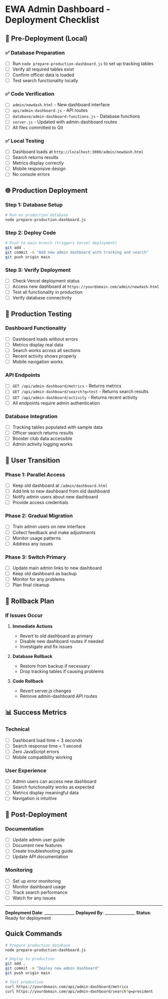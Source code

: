 # EWA Admin Dashboard - Deployment Checklist

## 🚀 Pre-Deployment (Local)

### ✅ Database Preparation
- [ ] Run `node prepare-production-dashboard.js` to set up tracking tables
- [ ] Verify all required tables exist
- [ ] Confirm officer data is loaded
- [ ] Test search functionality locally

### ✅ Code Verification
- [ ] `admin/newdash.html` - New dashboard interface
- [ ] `api/admin-dashboard.js` - API routes
- [ ] `database/admin-dashboard-functions.js` - Database functions
- [ ] `server.js` - Updated with admin-dashboard routes
- [ ] All files committed to Git

### ✅ Local Testing
- [ ] Dashboard loads at `http://localhost:3000/admin/newdash.html`
- [ ] Search returns results
- [ ] Metrics display correctly
- [ ] Mobile responsive design
- [ ] No console errors

## 🌐 Production Deployment

### Step 1: Database Setup
```bash
# Run on production database
node prepare-production-dashboard.js
```

### Step 2: Deploy Code
```bash
# Push to main branch (triggers Vercel deployment)
git add .
git commit -m "Add new admin dashboard with tracking and search"
git push origin main
```

### Step 3: Verify Deployment
- [ ] Check Vercel deployment status
- [ ] Access new dashboard at `https://yourdomain.com/admin/newdash.html`
- [ ] Test all functionality in production
- [ ] Verify database connectivity

## 🧪 Production Testing

### Dashboard Functionality
- [ ] Dashboard loads without errors
- [ ] Metrics display real data
- [ ] Search works across all sections
- [ ] Recent activity shows properly
- [ ] Mobile navigation works

### API Endpoints
- [ ] `GET /api/admin-dashboard/metrics` - Returns metrics
- [ ] `GET /api/admin-dashboard/search?q=test` - Returns search results
- [ ] `GET /api/admin-dashboard/activity` - Returns recent activity
- [ ] All endpoints require admin authentication

### Database Integration
- [ ] Tracking tables populated with sample data
- [ ] Officer search returns results
- [ ] Booster club data accessible
- [ ] Admin activity logging works

## 🔄 User Transition

### Phase 1: Parallel Access
- [ ] Keep old dashboard at `/admin/dashboard.html`
- [ ] Add link to new dashboard from old dashboard
- [ ] Notify admin users about new dashboard
- [ ] Provide access credentials

### Phase 2: Gradual Migration
- [ ] Train admin users on new interface
- [ ] Collect feedback and make adjustments
- [ ] Monitor usage patterns
- [ ] Address any issues

### Phase 3: Switch Primary
- [ ] Update main admin links to new dashboard
- [ ] Keep old dashboard as backup
- [ ] Monitor for any problems
- [ ] Plan final cleanup

## 🚨 Rollback Plan

### If Issues Occur
1. **Immediate Actions**
   - Revert to old dashboard as primary
   - Disable new dashboard routes if needed
   - Investigate and fix issues

2. **Database Rollback**
   - Restore from backup if necessary
   - Drop tracking tables if causing problems

3. **Code Rollback**
   - Revert server.js changes
   - Remove admin-dashboard API routes

## 📊 Success Metrics

### Technical
- [ ] Dashboard load time < 3 seconds
- [ ] Search response time < 1 second
- [ ] Zero JavaScript errors
- [ ] Mobile compatibility working

### User Experience
- [ ] Admin users can access new dashboard
- [ ] Search functionality works as expected
- [ ] Metrics display meaningful data
- [ ] Navigation is intuitive

## 📝 Post-Deployment

### Documentation
- [ ] Update admin user guide
- [ ] Document new features
- [ ] Create troubleshooting guide
- [ ] Update API documentation

### Monitoring
- [ ] Set up error monitoring
- [ ] Monitor dashboard usage
- [ ] Track search performance
- [ ] Watch for any issues

---

**Deployment Date**: _______________
**Deployed By**: _______________
**Status**: Ready for deployment

## Quick Commands

```bash
# Prepare production database
node prepare-production-dashboard.js

# Deploy to production
git add .
git commit -m "Deploy new admin dashboard"
git push origin main

# Test production
curl https://yourdomain.com/api/admin-dashboard/metrics
curl https://yourdomain.com/api/admin-dashboard/search?q=president
```
